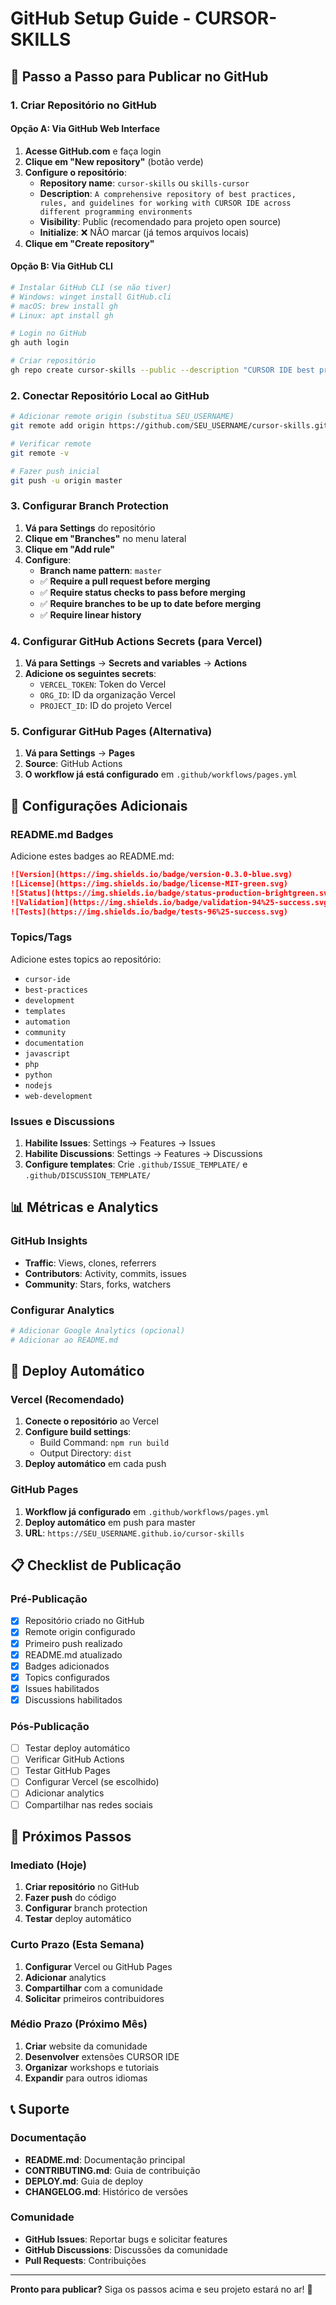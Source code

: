 # GitHub Setup Guide - CURSOR-SKILLS

## 🚀 Passo a Passo para Publicar no GitHub

### 1. Criar Repositório no GitHub

#### Opção A: Via GitHub Web Interface
1. **Acesse GitHub.com** e faça login
2. **Clique em "New repository"** (botão verde)
3. **Configure o repositório**:
   - **Repository name**: `cursor-skills` ou `skills-cursor`
   - **Description**: `A comprehensive repository of best practices, rules, and guidelines for working with CURSOR IDE across different programming environments`
   - **Visibility**: Public (recomendado para projeto open source)
   - **Initialize**: ❌ NÃO marcar (já temos arquivos locais)
4. **Clique em "Create repository"**

#### Opção B: Via GitHub CLI
```bash
# Instalar GitHub CLI (se não tiver)
# Windows: winget install GitHub.cli
# macOS: brew install gh
# Linux: apt install gh

# Login no GitHub
gh auth login

# Criar repositório
gh repo create cursor-skills --public --description "CURSOR IDE best practices and guidelines"
```

### 2. Conectar Repositório Local ao GitHub

```bash
# Adicionar remote origin (substitua SEU_USERNAME)
git remote add origin https://github.com/SEU_USERNAME/cursor-skills.git

# Verificar remote
git remote -v

# Fazer push inicial
git push -u origin master
```

### 3. Configurar Branch Protection

1. **Vá para Settings** do repositório
2. **Clique em "Branches"** no menu lateral
3. **Clique em "Add rule"**
4. **Configure**:
   - **Branch name pattern**: `master`
   - ✅ **Require a pull request before merging**
   - ✅ **Require status checks to pass before merging**
   - ✅ **Require branches to be up to date before merging**
   - ✅ **Require linear history**

### 4. Configurar GitHub Actions Secrets (para Vercel)

1. **Vá para Settings** → **Secrets and variables** → **Actions**
2. **Adicione os seguintes secrets**:
   - `VERCEL_TOKEN`: Token do Vercel
   - `ORG_ID`: ID da organização Vercel
   - `PROJECT_ID`: ID do projeto Vercel

### 5. Configurar GitHub Pages (Alternativa)

1. **Vá para Settings** → **Pages**
2. **Source**: GitHub Actions
3. **O workflow já está configurado** em `.github/workflows/pages.yml`

## 🔧 Configurações Adicionais

### README.md Badges
Adicione estes badges ao README.md:

```markdown
![Version](https://img.shields.io/badge/version-0.3.0-blue.svg)
![License](https://img.shields.io/badge/license-MIT-green.svg)
![Status](https://img.shields.io/badge/status-production-brightgreen.svg)
![Validation](https://img.shields.io/badge/validation-94%25-success.svg)
![Tests](https://img.shields.io/badge/tests-96%25-success.svg)
```

### Topics/Tags
Adicione estes topics ao repositório:
- `cursor-ide`
- `best-practices`
- `development`
- `templates`
- `automation`
- `community`
- `documentation`
- `javascript`
- `php`
- `python`
- `nodejs`
- `web-development`

### Issues e Discussions
1. **Habilite Issues**: Settings → Features → Issues
2. **Habilite Discussions**: Settings → Features → Discussions
3. **Configure templates**: Crie `.github/ISSUE_TEMPLATE/` e `.github/DISCUSSION_TEMPLATE/`

## 📊 Métricas e Analytics

### GitHub Insights
- **Traffic**: Views, clones, referrers
- **Contributors**: Activity, commits, issues
- **Community**: Stars, forks, watchers

### Configurar Analytics
```bash
# Adicionar Google Analytics (opcional)
# Adicionar ao README.md
```

## 🚀 Deploy Automático

### Vercel (Recomendado)
1. **Conecte o repositório** ao Vercel
2. **Configure build settings**:
   - Build Command: `npm run build`
   - Output Directory: `dist`
3. **Deploy automático** em cada push

### GitHub Pages
1. **Workflow já configurado** em `.github/workflows/pages.yml`
2. **Deploy automático** em push para master
3. **URL**: `https://SEU_USERNAME.github.io/cursor-skills`

## 📋 Checklist de Publicação

### Pré-Publicação
- [x] Repositório criado no GitHub
- [x] Remote origin configurado
- [x] Primeiro push realizado
- [x] README.md atualizado
- [x] Badges adicionados
- [x] Topics configurados
- [x] Issues habilitados
- [x] Discussions habilitados

### Pós-Publicação
- [ ] Testar deploy automático
- [ ] Verificar GitHub Actions
- [ ] Testar GitHub Pages
- [ ] Configurar Vercel (se escolhido)
- [ ] Adicionar analytics
- [ ] Compartilhar nas redes sociais

## 🎯 Próximos Passos

### Imediato (Hoje)
1. **Criar repositório** no GitHub
2. **Fazer push** do código
3. **Configurar** branch protection
4. **Testar** deploy automático

### Curto Prazo (Esta Semana)
1. **Configurar** Vercel ou GitHub Pages
2. **Adicionar** analytics
3. **Compartilhar** com a comunidade
4. **Solicitar** primeiros contribuidores

### Médio Prazo (Próximo Mês)
1. **Criar** website da comunidade
2. **Desenvolver** extensões CURSOR IDE
3. **Organizar** workshops e tutoriais
4. **Expandir** para outros idiomas

## 📞 Suporte

### Documentação
- **README.md**: Documentação principal
- **CONTRIBUTING.md**: Guia de contribuição
- **DEPLOY.md**: Guia de deploy
- **CHANGELOG.md**: Histórico de versões

### Comunidade
- **GitHub Issues**: Reportar bugs e solicitar features
- **GitHub Discussions**: Discussões da comunidade
- **Pull Requests**: Contribuições

---

**Pronto para publicar?** Siga os passos acima e seu projeto estará no ar! 🚀
